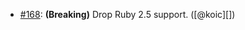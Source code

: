 * [#168](https://github.com/rubocop/rubocop-minitest/pull/168): **(Breaking)** Drop Ruby 2.5 support. ([@koic][])
